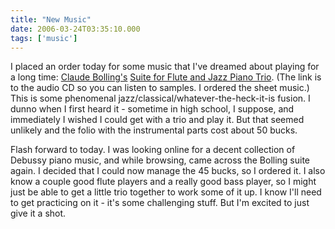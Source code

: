 ```yaml
---
title: "New Music"
date: 2006-03-24T03:35:10.000
tags: ['music']
---
```


I placed an order today for some music that I've dreamed about playing for a long time: [Claude Bolling's](http://en.wikipedia.org/wiki/Claude_Bolling) [Suite for Flute and Jazz Piano Trio](http://www.amazon.com/gp/product/B00006329Y/sr=8-4/qid=1143170448/ref=sr_1_4/103-1345266-4767068?%5Fencoding=UTF8). (The link is to the audio CD so you can listen to samples. I ordered the sheet music.) This is some phenomenal jazz/classical/whatever-the-heck-it-is fusion. I dunno when I first heard it - sometime in high school, I suppose, and immediately I wished I could get with a trio and play it. But that seemed unlikely and the folio with the instrumental parts cost about 50 bucks.

Flash forward to today. I was looking online for a decent collection of Debussy piano music, and while browsing, came across the Bolling suite again. I decided that I could now manage the 45 bucks, so I ordered it. I also know a couple good flute players and a really good bass player, so I might just be able to get a little trio together to work some of it up. I know I'll need to get practicing on it - it's some challenging stuff. But I'm excited to just give it a shot.
